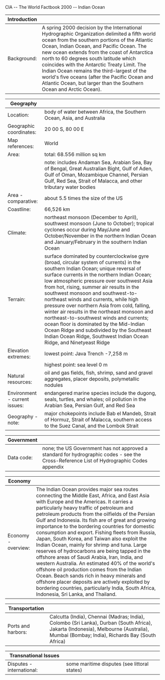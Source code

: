 CIA -- The World Factbook 2000 -- Indian Ocean

| Introduction |   |
| --- | --- |
| Background: | A spring 2000 decision by the International Hydrographic Organization delimited a fifth world ocean from the southern portions of the Atlantic Ocean, Indian Ocean, and Pacific Ocean. The new ocean extends from the coast of Antarctica north to 60 degrees south latitude which coincides with the Antarctic Treaty Limit. The Indian Ocean remains the third-largest of the world's five oceans (after the Pacific Ocean and Atlantic Ocean, but larger than the Southern Ocean and Arctic Ocean). |

| Geography |   |
| --- | --- |
| Location: | body of water between Africa, the Southern Ocean, Asia, and Australia |
| Geographic coordinates: | 20 00 S, 80 00 E |
| Map references: | World |
| Area: | total: 68.556 million sq km |
|  | note: includes Andaman Sea, Arabian Sea, Bay of Bengal, Great Australian Bight, Gulf of Aden, Gulf of Oman, Mozambique Channel, Persian Gulf, Red Sea, Strait of Malacca, and other tributary water bodies |
| Area - comparative: | about 5.5 times the size of the US |
| Coastline: | 66,526 km |
| Climate: | northeast monsoon (December to April), southwest monsoon (June to October); tropical cyclones occur during May/June and October/November in the northern Indian Ocean and January/February in the southern Indian Ocean |
| Terrain: | surface dominated by counterclockwise gyre (broad, circular system of currents) in the southern Indian Ocean; unique reversal of surface currents in the northern Indian Ocean; low atmospheric pressure over southwest Asia from hot, rising, summer air results in the southwest monsoon and southwest-to-northeast winds and currents, while high pressure over northern Asia from cold, falling, winter air results in the northeast monsoon and northeast-to-southwest winds and currents; ocean floor is dominated by the Mid-Indian Ocean Ridge and subdivided by the Southeast Indian Ocean Ridge, Southwest Indian Ocean Ridge, and Ninetyeast Ridge |
| Elevation extremes: | lowest point: Java Trench -7,258 m |
|  | highest point: sea level 0 m |
| Natural resources: | oil and gas fields, fish, shrimp, sand and gravel aggregates, placer deposits, polymetallic nodules |
| Environment - current issues: | endangered marine species include the dugong, seals, turtles, and whales; oil pollution in the Arabian Sea, Persian Gulf, and Red Sea |
| Geography - note: | major chokepoints include Bab el Mandeb, Strait of Hormuz, Strait of Malacca, southern access to the Suez Canal, and the Lombok Strait |

| Government |   |
| --- | --- |
| Data code: | none; the US Government has not approved a standard for hydrographic codes - see the Cross-Reference List of Hydrographic Codes appendix |

| Economy |   |
| --- | --- |
| Economy - overview: | The Indian Ocean provides major sea routes connecting the Middle East, Africa, and East Asia with Europe and the Americas. It carries a particularly heavy traffic of petroleum and petroleum products from the oilfields of the Persian Gulf and Indonesia. Its fish are of great and growing importance to the bordering countries for domestic consumption and export. Fishing fleets from Russia, Japan, South Korea, and Taiwan also exploit the Indian Ocean, mainly for shrimp and tuna. Large reserves of hydrocarbons are being tapped in the offshore areas of Saudi Arabia, Iran, India, and western Australia. An estimated 40% of the world's offshore oil production comes from the Indian Ocean. Beach sands rich in heavy minerals and offshore placer deposits are actively exploited by bordering countries, particularly India, South Africa, Indonesia, Sri Lanka, and Thailand. |

| Transportation |   |
| --- | --- |
| Ports and harbors: | Calcutta (India), Chennai (Madras; India), Colombo (Sri Lanka), Durban (South Africa), Jakarta (Indonesia), Melbourne (Australia), Mumbai (Bombay; India), Richards Bay (South Africa) |

| Transnational Issues |   |
| --- | --- |
| Disputes - international: | some maritime disputes (see littoral states) |
